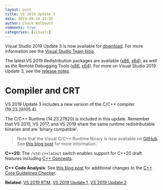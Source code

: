 ```yaml
---
layout: post
title: VS 2019 Update 3
date: 2019-09-24 22:33
author: Chuck Walbourn
comments: true
categories: [visualc]
---
```


Visual Studio 2019 Update 3 is now available for [download](https://visualstudio.microsoft.com/downloads/). For more information see the [Visual Studio Team blog](https://devblogs.microsoft.com/visualstudio/dot-net-core-support-in-visual-studio-2019-version-16-3/).
<!--more-->

The latest VS 2019 Redistribution packages are available ([x86](https://aka.ms/vs/16/release/VC_redist.x86.exe), [x64](https://aka.ms/vs/16/release/VC_redist.x64.exe)), as well as the Remote Debugging Tools ([x86](https://aka.ms/vs/16/release/RemoteTools.x86ret.enu.exe), [x64](https://aka.ms/vs/16/release/RemoteTools.amd64ret.enu.exe)). For more on Visual Studio 2019 Update 3, see the [release notes](https://docs.microsoft.com/en-us/visualstudio/releases/2019/release-notes#16.3.0).

<h1>Compiler and CRT</h1>

VS 2019 Update 3 includes a new version of the C/C++ compiler (19.23.28105.4).

The C/C++ Runtime (14.23.27820) is included in this update. Remember that VS 2015, VS 2017, and VS 2019 share the same runtime redistributable binaries and are 'binary compatible'.

> Note that the Visual C/C++ Runtime library is now available on [GitHub](https://github.com/microsoft/STL). See [this blog post](https://devblogs.microsoft.com/cppblog/open-sourcing-msvcs-stl/) for more information.

<strong>C++20</strong>: The ``/std:c++latest`` switch enables support for C++20 draft features including [C++ Concepts](https://devblogs.microsoft.com/cppblog/c20-concepts-are-here-in-visual-studio-2019-version-16-3/).

<strong>C++ Code Analysis</strong>: See [this blog post](https://devblogs.microsoft.com/cppblog/new-c-core-check-rules/) for additional changes to the [C++ Core Guidelines Checker](https://docs.microsoft.com/en-us/visualstudio/code-quality/code-analysis-for-cpp-corecheck).

<strong>Related</strong>: <a href="https://walbourn.github.io/visual-studio-2019/">VS 2019 RTM</a>, <a href="https://walbourn.github.io/vs-2019-update-1/">VS 2019 Update 1</a>, <a href="https://walbourn.github.io/vs-2019-update-2/">VS 2019 Update 2</a>
